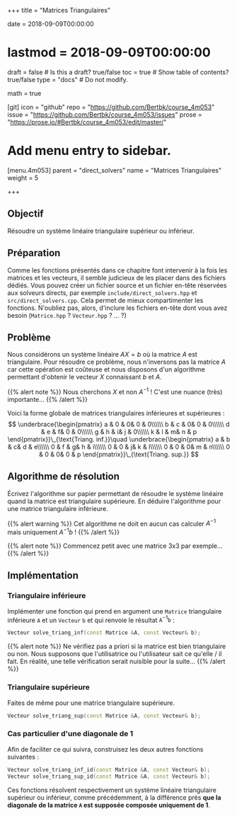 +++
title = "Matrices Triangulaires"

date = 2018-09-09T00:00:00
# lastmod = 2018-09-09T00:00:00

draft = false  # Is this a draft? true/false
toc = true  # Show table of contents? true/false
type = "docs"  # Do not modify.

math = true

[git]
  icon = "github"
  repo = "https://github.com/Bertbk/course_4m053"
  issue = "https://github.com/Bertbk/course_4m053/issues"
  prose = "https://prose.io/#Bertbk/course_4m053/edit/master/"

# Add menu entry to sidebar.
[menu.4m053]
  parent = "direct_solvers"
  name = "Matrices Triangulaires"
  weight = 5

+++

## Objectif

Résoudre un système linéaire triangulaire supérieur ou inférieur.

## Préparation

Comme les fonctions présentés dans ce chapitre font intervenir à la fois les matrices et les vecteurs, il semble judicieux de les placer dans des fichiers dédiés. Vous pouvez créer un fichier source et un fichier en-tête réservées aux solveurs directs, par exemple `include/direct_solvers.hpp` et `src/direct_solvers.cpp`. Cela permet de mieux compartimenter les fonctions. N'oubliez pas, alors, d'inclure les fichiers en-tête dont vous avez besoin (`Matrice.hpp` ? `Vecteur.hpp` ? ... ?)

## Problème

Nous considérons un système linéaire $AX = b$ où la matrice $A$ est triangulaire. Pour résoudre ce problème, nous n'inversons pas la matrice $A$ car cette opération est coûteuse et nous disposons d'un algorithme permettant d'obtenir le vecteur $X$ connaissant $b$ et $A$.

{{% alert note %}}
Nous cherchons $X$ et non $A^{-1}$ ! C'est une nuance (très) importante...
{{% /alert %}}

Voici la forme globale de matrices triangulaires inférieures et supérieures  :
$$
\underbrace{\begin{pmatrix}
  a & 0 & 0& 0 & 0\\\\\\
  b & c & 0& 0 & 0\\\\\\
  d & e & f& 0 & 0\\\\\\
  g & h & i& j & 0\\\\\\
  k & l & m& n & p
\end{pmatrix}}\_{\text{Triang. inf.}}\quad
\underbrace{\begin{pmatrix}
  a & b & c& d & e\\\\\\
  0 & f & g& h & i\\\\\\
  0 & 0 & j& k & l\\\\\\
  0 & 0 & 0& m & n\\\\\\
  0 & 0 & 0& 0 & p
\end{pmatrix}}\_{\text{Triang. sup.}}
$$

## Algorithme de résolution

Écrivez l'algorithme sur papier permettant de résoudre le système linéaire quand la matrice est triangulaire supérieure. En déduire l'algorithme pour une matrice triangulaire inférieure.

{{% alert warning %}}
Cet algorithme ne doit en aucun cas calculer $A^{-1}$ mais uniquement $A^{-1}b$ !
{{% /alert %}}

{{% alert note %}}
Commencez petit avec une matrice 3x3 par exemple...
{{% /alert %}}

## Implémentation

### Triangulaire inférieure

Implémenter une fonction qui prend en argument une `Matrice` triangulaire inférieure `A` et un `Vecteur` `b` et qui renvoie le résultat $\texttt{A}^{-1}\texttt{b}$ :

```c++
Vecteur solve_triang_inf(const Matrice &A, const Vecteur& b);
```
{{% alert note %}}
Ne vérifiez pas a priori si la matrice est bien triangulaire ou non. Nous supposons que l'utilisatrice ou l'utilisateur sait ce qu'elle / il fait. En réalité, une telle vérification serait nuisible pour la suite...
{{% /alert %}}


### Triangulaire supérieure

Faites de même pour une matrice triangulaire supérieure.
```c++
Vecteur solve_triang_sup(const Matrice &A, const Vecteur& b);
```

### Cas particulier d'une diagonale de 1

Afin de faciliter ce qui suivra, construisez les deux autres fonctions suivantes :
```c++
Vecteur solve_triang_inf_id(const Matrice &A, const Vecteur& b);
Vecteur solve_triang_sup_id(const Matrice &A, const Vecteur& b);
```
Ces fonctions résolvent respectivement un système linéaire triangulaire supérieur ou inférieur, comme précédemment, à la différence près **que la diagonale de la matrice `A` est supposée composée uniquement de 1**.
